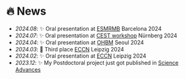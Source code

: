 # 🔥 News
- *2024.08*: ✨ Oral presentation at [ESMRMB](https://www.esmrmb.org/congress/past-meetings/congress-2024/) Barcelona 2024
- *2024.07*: ✨ Oral presentation at [CEST workshop](https://www.cestworkshop.org/) Nürnberg 2024
- *2024.04*: ✨ Oral presentation at [OHBM](https://ww6.aievolution.com/hbm2401/index.cfm?do=ev.viewEv&ev=1042) Seoul 2024 
- *2024.03*: 🥉 Third place [ECCN](https://www.euroccn.com/) Leipzig 2024
- *2024.02*: ✨ Oral presentation at [ECCN](https://www.euroccn.com/) Leipzig 2024
- *2023.12*: ✨ My Postdoctoral project just got published in [Science Advances](https://doi.org/10.1126/sciadv.adi7632)
